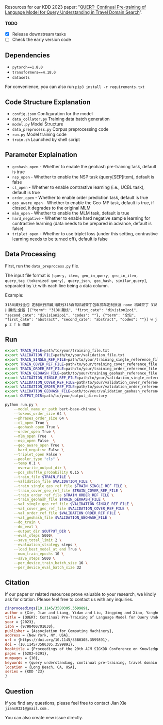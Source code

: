 Resources for our KDD 2023 paper: "[QUERT: Continual Pre-training of Language Model for Query Understanding in Travel Domain Search](https://dl.acm.org/doi/pdf/10.1145/3580305.3599891)".

#### TODO

- [x] Release downstream tasks
- [ ] Check the early version code

## Dependencies

- `pytorch==1.8.0`
- `transformers==4.18.0`
- `datasets`

For convenience, you can also run `pip3 install -r requirements.txt`

## Code Structure Explanation


- `config.json` Configuration for the model
- `data_collator.py` Training data batch generation
- `model.py` Model Structure
- `data_preprocess.py` Corpus preprocessing code
- `run.py` Model training code
- `train.sh` Launched by shell script

## Parameter Explaination
- `geohash_open` - Whether to enable the geohash pre-training task, default is true
- `nsp_open` - Whether to enable the NSP task (query[SEP]item), default is false
- `cl_open` - Whether to enable contrastive learning (i.e., UCBL task), default is true
- `order_open` - Whether to enable order prediction task, default is true
- `geo_aware_open` - Whether to enable the Geo-MP task, default is true, if closed, it degrades to the original MLM
- `mlm_open` - Whether to enable the MLM task, default is true
- `hard_negative` - Whether to enable hard negative sample learning for contrastive learning (data needs to be prepared in advance, default is false)
- `triplet_open` - Whether to use triplet loss (under this setting, contrastive learning needs to be turned off), default is false

## Data Processing
First, run the `data_preprocess.py` file. 

The input file format is `[query, item, geo_in_query, geo_in_item, query_tag (tokenized query), query_json, geo_hash, similar_query]`, separated by `\t` with each line being a data column.

Example: 

`318川藏线全包 定制旅行西藏川藏线318自驾稻城亚丁包车拼车定制旅游 none 稻城亚丁 318川藏线;全包 [{"term": "318川藏线", "first_cate": "division2poi", "second_cate": "division2poi", "codes": ""}, {"term": "全包", "first_cate": "abstract", "second_cate": "abstract", "codes": ""}] w j p 3 f h 西藏`

## Run

```bash
export TRAIN_FILE=path/to/your/training_file.txt
export VALIDATION_FILE=path/to/your/validation_file.txt
export TRAIN_SINGLE_REF_FILE=path/to/your/training_single_reference_file.txt
export TRAIN_COVER_REF_FILE=path/to/your/training_cover_reference_file.txt
export TRAIN_ORDER_REF_FILE=path/to/your/training_order_reference_file.txt
export TRAIN_GEOHASH_FILE=path/to/your/training_geohash_reference_file.txt
export VALIDATION_SINGLE_REF_FILE=path/to/your/validation_single_reference_file.txt
export VALIDATION_COVER_REF_FILE=path/to/your/validation_cover_reference_file.txt
export VALIDATION_ORDER_REF_FILE=path/to/your/validation_order_reference_file.txt
export VALIDATION_GEOHASH_FILE=path/to/your/validation_geohash_reference_file.txt
export OUTPUT_DIR=path/to/your/output_directory

python run.py \
    --model_name_or_path bert-base-chinese \
    --tokens_order_size 64 \
    --phrases_order_size 64 \
    --cl_open True \
    --geohash_open True \
    --order_open True \
    --mlm_open True  \
    --nsp_open False  \
    --geo_aware_open True \
    --hard_negative False \
    --triplet_open False \
    --pooler_type "cls" \
    --temp 0.1 \
    --overwrite_output_dir \
    --pos_shuffle_probability 0.15 \
    --train_file $TRAIN_FILE \
    --validation_file $VALIDATION_FILE \
    --train_single_geo_ref_file $TRAIN_SINGLE_REF_FILE \
    --train_cover_geo_ref_file $TRAIN_COVER_REF_FILE \
    --train_order_ref_file $TRAIN_ORDER_REF_FILE \
    --train_geohash_file $TRAIN_GEOHASH_FILE \
    --val_single_geo_ref_file $VALIDATION_SINGLE_REF_FILE \
    --val_cover_geo_ref_file $VALIDATION_COVER_REF_FILE \
    --val_order_ref_file $VALIDATION_ORDER_REF_FILE \
    --val_geohash_file $VALIDATION_GEOHASH_FILE \
    --do_train \
    --do_eval \
    --output_dir $OUTPUT_DIR \
    --eval_steps 5000\
    --save_total_limit 2 \
    --evaluation_strategy steps \
    --load_best_model_at_end True \
    --num_train_epochs 10 \
    --save_steps 5000 \
    --per_device_train_batch_size 16 \
    --per_device_eval_batch_size 32
```

## Citation

If our paper or related resources prove valuable to your research, we kindly ask for citation. Please feel free to contact us with any inquiries.

```bib
@inproceedings{10.1145/3580305.3599891,
author = {Xie, Jian and Liang, Yidan and Liu, Jingping and Xiao, Yanghua and Wu, Baohua and Ni, Shenghua},
title = {QUERT: Continual Pre-Training of Language Model for Query Understanding in Travel Domain Search},
year = {2023},
isbn = {9798400701030},
publisher = {Association for Computing Machinery},
address = {New York, NY, USA},
url = {https://doi.org/10.1145/3580305.3599891},
doi = {10.1145/3580305.3599891},
booktitle = {Proceedings of the 29th ACM SIGKDD Conference on Knowledge Discovery and Data Mining},
pages = {5282–5291},
numpages = {10},
keywords = {query understanding, continual pre-training, travel domain search},
location = {Long Beach, CA, USA},
series = {KDD '23}
}
```

## Question

If you find any questions, please feel free to contact Jian Xie `jianx0321@gmail.com` .  

You can also create new issue directly.

